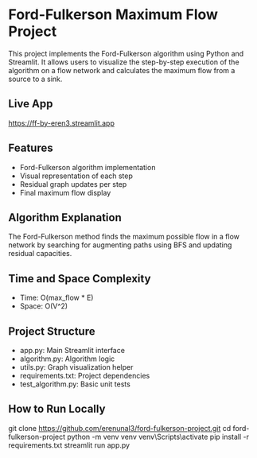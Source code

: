 # Ford-Fulkerson Maximum Flow Project

This project implements the Ford-Fulkerson algorithm using Python and Streamlit. It allows users to visualize the step-by-step execution of the algorithm on a flow network and calculates the maximum flow from a source to a sink.

## Live App

https://ff-by-eren3.streamlit.app

## Features

- Ford-Fulkerson algorithm implementation
- Visual representation of each step
- Residual graph updates per step
- Final maximum flow display

## Algorithm Explanation

The Ford-Fulkerson method finds the maximum possible flow in a flow network by searching for augmenting paths using BFS and updating residual capacities.

## Time and Space Complexity

- Time: O(max_flow * E)
- Space: O(V^2)

## Project Structure

- app.py: Main Streamlit interface
- algorithm.py: Algorithm logic
- utils.py: Graph visualization helper
- requirements.txt: Project dependencies
- test_algorithm.py: Basic unit tests

## How to Run Locally

git clone https://github.com/erenunal3/ford-fulkerson-project.git
cd ford-fulkerson-project
python -m venv venv
venv\Scripts\activate
pip install -r requirements.txt
streamlit run app.py
